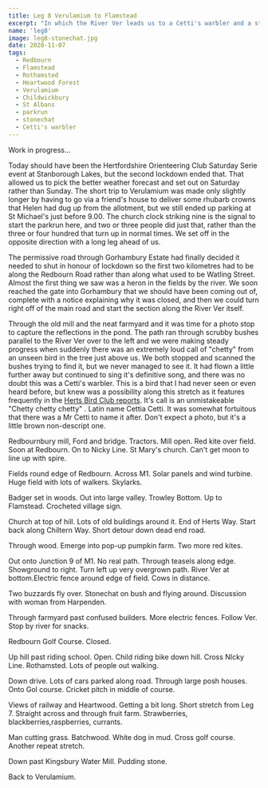 ```yaml
---
title: Leg 8 Verulamium to Flamstead
excerpt: "In which the River Ver leads us to a Cetti's warbler and a stonechat."
name: 'leg8'
image: leg8-stonechat.jpg
date: 2020-11-07
tags:
  - Redbourn
  - Flamstead
  - Rothamsted
  - Heartwood Forest
  - Verulamium
  - Childwickbury
  - St Albans
  - parkrun
  - stonechat
  - Cetti's warbler
---
```

Work in progress...

Today should have been the Hertfordshire Orienteering Club Saturday Serie event at Stanborough Lakes, but the second lockdown ended that. That allowed us to pick the better weather forecast and set out on Saturday rather than Sunday. The short trip to Verulamium was made only slightly longer by having to go via a friend's house to deliver some rhubarb crowns that Helen had dug up from the allotment, but we still ended up parking at St Michael's just before 9.00. The church clock striking nine is the signal to start the parkrun here, and two or three people did just that, rather than the three or four hundred that turn up in normal times. We set off in the opposite direction with a long leg ahead of us.

The permissive road through Gorhambury Estate had finally decided it needed to shut in honour of lockdown so the first two kilometres had to be along the Redbourn Road rather than along what used to be Watling Street. Almost the first thing we saw was a heron in the fields by the river. We soon reached the gate into Gorhambury that we should have been coming out of, complete with a notice explaining why it was closed, and then we could turn right off of the main road and start the section along the River Ver itself.

Through the old mill and the neat farmyard and it was time for a photo stop to capture the reflections in the pond. The path ran through scrubby bushes parallel to the River Ver over to the left and we were making steady progress when suddenly there was an extremely loud call of "chetty" from an unseen bird in the tree just above us. We both stopped and scanned the bushes trying to find it, but we never managed to see it. It had flown a little further away but continued to sing it's definitive song, and there was no doubt this was a Cetti's warbler. This is a bird that I had never seen or even heard before, but knew was a possibility along this stretch as it features frequently in the [Herts Bird Club reports](https://www.hnhs.org/herts-bird-club/home). It's call is an unmistakeable "Chetty chetty chetty" . Latin name Cettia Cetti. It was somewhat fortuitous that there was a Mr Cetti to name it after. Don't expect a photo, but it's a little brown non-descript one.

Redbournbury mill, Ford and bridge. Tractors. Mill open. Red kite over field. Soon at Redbourn. On to Nicky Line. St Mary's church. Can't get moon to line up with spire. 

Fields round edge of Redbourn. Across M1. Solar panels and wind turbine. Huge field with lots of walkers. Skylarks.

Badger set in woods. Out into large valley. Trowley Bottom. Up to Flamstead. Crocheted village sign.

Church at top of hill. Lots of old buildings around it. End of Herts Way. Start back along Chiltern Way. Short detour down dead end road.

Through wood. Emerge into pop-up pumpkin farm. Two more red kites.

Out onto Junction 9 of M1. No real path. Through teasels along edge. Showground to right. Turn left up very overgrown path. River Ver at bottom.Electric fence around edge of field. Cows in distance.

Two buzzards fly over. Stonechat on bush and flying around. Discussion with woman from Harpenden.

Through farmyard past confused builders. More electric fences. Follow Ver. Stop by river for snacks.

Redbourn Golf Course. Closed.

Up hill past riding school. Open. Child riding bike down hill. Cross NIcky Line. Rothamsted. Lots of people out walking.

Down drive. Lots of cars parked along road. Through large posh houses. Onto Gol course. Cricket pitch in middle of course.

Views of railway and Heartwood. Getting a bit long. Short stretch from Leg 7. Straight across and through fruit farm. Strawberries, blackberries,raspberries, currants. 

Man cutting grass. Batchwood. White dog in mud. Cross golf course. Another repeat stretch.

Down past Kingsbury Water Mill. Pudding stone.

Back to Verulamium.